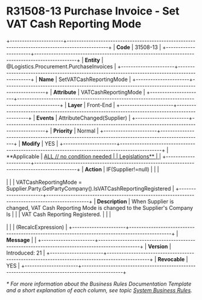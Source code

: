 ﻿---
erp.type: front-end-business-rule
erp.entity: Logistics.Procurement.PurchaseInvoices
---

# R31508-13 Purchase Invoice - Set VAT Cash Reporting Mode
+----------------------+-----------------------------------------------------------------------------------------------+
| **Code**             | 31508-13                                                                                      |
+----------------------+-----------------------------------------------------------------------------------------------+
| **Entity**           | @Logistics.Procurement.PurchaseInvoices                                                       |
+----------------------+-----------------------------------------------------------------------------------------------+
| **Name**             | SetVATCashReportingMode                                                                       |
+----------------------+-----------------------------------------------------------------------------------------------+
| **Attribute**        | VATCashReportingMode                                                                          |
+----------------------+-----------------------------------------------------------------------------------------------+
| **Layer**            | Front-End                                                                                     |
+----------------------+-----------------------------------------------------------------------------------------------+
| **Events**           | AttributeChanged(Supplier)                                                                    |
+----------------------+-----------------------------------------------------------------------------------------------+
| **Priority**         | Normal                                                                                        |
+----------------------+-----------------------------------------------------------------------------------------------+
| **Modify**           | YES                                                                                           |
+----------------------+-----------------------------------------------------------------------------------------------+
| **Applicable         | [ALL // no condition needed                                                                   |
| Legislations**       | ](xref:applicable-legislations)                                                               |
+----------------------+-----------------------------------------------------------------------------------------------+
| **Action**           | IF(Supplier!=null)                                                                            |
|                      | <br/><br/>                                                                                    |
|                      | VATCashReportingMode = Supplier.Party.GetPartyCompany().IsVATCashReportingRegistered          |
+----------------------+-----------------------------------------------------------------------------------------------+
| **Description**      | When Supplier is changed, VAT Cash Reporting Mode is changed to the Supplier\'s Company Is    |
|                      | VAT Cash Reporting Registered.                                                                |
|                      | <br/><br/>                                                                                    |
|                      | (RecalcExpression)                                                                            |
+----------------------+-----------------------------------------------------------------------------------------------+
| **Message**          |                                                                                               |
+----------------------+-----------------------------------------------------------------------------------------------+
| **Version**          | Introduced: 21                                                                                |
+----------------------+-----------------------------------------------------------------------------------------------+
| **Revocable**        | YES                                                                                           |
+----------------------+-----------------------------------------------------------------------------------------------+

*\* For more information about the Business Rules Documentation Template and a short explanation of each column, see
topic [System Business Rules](../templates/template-description-system-business-rules.md).*
